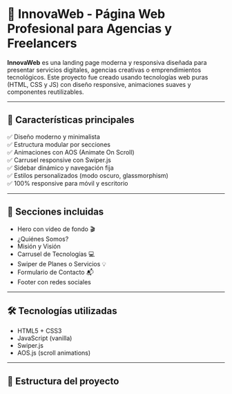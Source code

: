 # 🚀 InnovaWeb - Página Web Profesional para Agencias y Freelancers

**InnovaWeb** es una landing page moderna y responsiva diseñada para presentar servicios digitales, agencias creativas o emprendimientos tecnológicos. Este proyecto fue creado usando tecnologías web puras (HTML, CSS y JS) con diseño responsive, animaciones suaves y componentes reutilizables.

---

## 🌟 Características principales

✅ Diseño moderno y minimalista  
✅ Estructura modular por secciones  
✅ Animaciones con AOS (Animate On Scroll)  
✅ Carrusel responsive con Swiper.js  
✅ Sidebar dinámico y navegación fija  
✅ Estilos personalizados (modo oscuro, glassmorphism)  
✅ 100% responsive para móvil y escritorio

---

## 🧩 Secciones incluidas

- Hero con video de fondo 🎬  
- ¿Quiénes Somos?  
- Misión y Visión  
- Carrusel de Tecnologías 💻  
- Swiper de Planes o Servicios 💡  
- Formulario de Contacto 📬  
- Footer con redes sociales

---

## 🛠️ Tecnologías utilizadas

- HTML5 + CSS3
- JavaScript (vanilla)
- Swiper.js
- AOS.js (scroll animations)

---

## 📁 Estructura del proyecto

